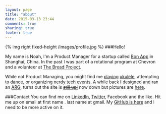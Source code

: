 ```yaml
---
layout: page
title: "about"
date: 2015-03-13 23:44
comments: true
sharing: true
footer: true
---
```


{% img right fixed-height /images/profile.jpg %}
###Hello! 

My name is Noah, I'm a Product Manager for a startup called [Bon App](http://www.bonapp.cn) in Shanghai, China. In the past I was part of a rotational program at Chevron and a volunteer at [The Bread Project](http://www.breadproject.org/).

While not Product Managing, you might find me [playing](http://www.meetup.com/Shanghai-Ukulele-Players/) [ukulele](http://tenderloinukuleleensemble.bandcamp.com/), attempting to [dance](http://shanghaiist.com/2012/11/02/watch_halloween_flashmob_in_dalian.php), or organizing [nerdy tech events](http://www.techyizu.org/). A while back I designed and ran an [ARG](http://en.wikipedia.org/wiki/Al]ternate_reality_game), turns out the site is ~~[still up!](http://www.contactdalian.com/)~~ now down but pictures are [here](http://www.nsolnick.com/projects).

###Contact
You can find me on [LinkedIn](https://www.linkedin.com/in/noahsolnick), [Twitter](https://twitter.com/soltrain33), Facebook and the like. Hit me up on email at first name . last name at gmail. My [GitHub is here](https://github.com/soltrain) and I need to be more active on it. 